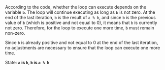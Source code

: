 According to the code, whether the loop can execute depends on the variable `b`. The loop will continue executing as long as `b` is not zero. At the end of the last iteration, `b` is the result of `a % b`, and since `b` is the previous value of `b` (which is positive and not equal to 0), it means that `b` is currently not zero. Therefore, for the loop to execute one more time, `b` must remain non-zero.

Since `b` is already positive and not equal to 0 at the end of the last iteration, no adjustments are necessary to ensure that the loop can execute one more time.

State: **`a` is `b`, `b` is `a % b`**